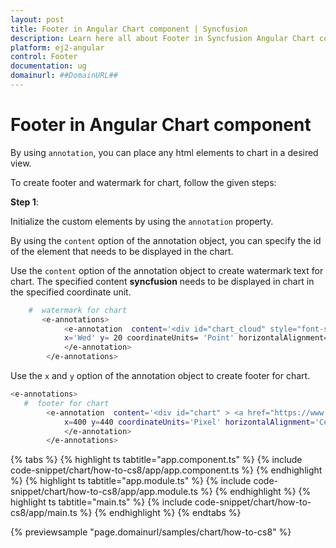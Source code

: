 ```yaml
---
layout: post
title: Footer in Angular Chart component | Syncfusion
description: Learn here all about Footer in Syncfusion Angular Chart component of Syncfusion Essential JS 2 and more.
platform: ej2-angular
control: Footer 
documentation: ug
domainurl: ##DomainURL##
---
```


# Footer in Angular Chart component

By using `annotation`, you can place any html elements to chart in a desired view.

To create footer and watermark for chart, follow the given steps:

**Step 1**:

Initialize the custom elements by using the `annotation` property.

By using the `content` option of the annotation object, you can specify the id of the element that needs
to be displayed in the chart.

Use the `content` option of the annotation object to create watermark text for chart. The specified content **syncfusion** needs to be displayed in chart in the specified coordinate unit.

```bash
    #  watermark for chart
       <e-annotations>
            <e-annotation  content='<div id="chart_cloud" style="font-size:450%; opacity: 0.3;" >syncfusion</div>'
            x='Wed' y= 20 coordinateUnits= 'Point' horizontalAlignment='Center'>
            </e-annotation>
        </e-annotations>
```

Use the `x` and `y` option of the annotation object to create footer for chart.

```bash
<e-annotations>
   #  footer for chart
        <e-annotation  content='<div id="chart" > <a href="https://www.syncfusion.com" target="_blank">www.syncfusion.com</a></div>'
            x=400 y=440 coordinateUnits='Pixel' horizontalAlignment='Center'>
            </e-annotation>
        </e-annotations>
```

{% tabs %}
{% highlight ts tabtitle="app.component.ts" %}
{% include code-snippet/chart/how-to-cs8/app/app.component.ts %}
{% endhighlight %}
{% highlight ts tabtitle="app.module.ts" %}
{% include code-snippet/chart/how-to-cs8/app/app.module.ts %}
{% endhighlight %}
{% highlight ts tabtitle="main.ts" %}
{% include code-snippet/chart/how-to-cs8/app/main.ts %}
{% endhighlight %}
{% endtabs %}
  
{% previewsample "page.domainurl/samples/chart/how-to-cs8" %}
